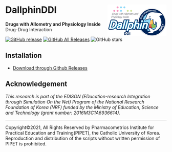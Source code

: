 # DallphinDDI <a href='https:/github.com/pipetcpt/DallphinDDI'><img src='assets/new-logo.png' align="right" height="100" /></a>

**Drugs with Allometry and Physiology Inside** Drug-Drug Interaction

<!-- badges: start -->
[![GitHub release](https://img.shields.io/github/release-pre/pipetcpt/DallphinDDI.svg)](https://github.com/pipetcpt/DallphinDDI/releases)
[![GitHub All Releases](https://img.shields.io/github/downloads/pipetcpt/DallphinDDI/total.svg)](https://github.com/pipetcpt/DallphinDDI/releases)
![GitHub stars](https://img.shields.io/github/stars/pipetcpt/DallphinDDI.svg?style=social)
<!-- badges: end -->

## Installation 

- [Download through Github Releases](https://github.com/pipetcpt/DallphinDDI/releases)


## Acknowledgement

*This research is part of the EDISON (EDucation-research Integration through Simulation On the Net) Program of the National Research Foundation of Korea (NRF) funded by the Ministry of Education, Science and Technology (grant number: 2016M3C1A6936614).*

---

Copyright©2021, All Rights Reserved by Pharmacometrics Institute for Practical Education and Training(PIPET), the Catholic University of Korea.
Reproduction and distribution of the scripts without written permission of PIPET is prohibited.
